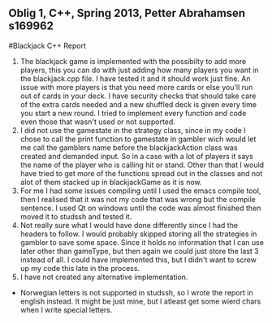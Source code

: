 Oblig 1, C++, Spring 2013, Petter Abrahamsen s169962
--------------------------------------------------------------------

#Blackjack C++ Report
1. The blackjack game is implemented with the possibilty to add more players, this you can do with just adding how many players you want in the blackjack.cpp file. I have tested it and it should work just fine. An issue with more players is that you need more cards or else you'll run out of cards in your deck. I have security checks that should take care of the extra cards needed and a new shuffled deck is given every time you start a new round. I tried to implement every function and code even those that wasn't used or not supported.
2. I did not use the gamestate in the strategy class, since in my code I chose to call the print function to gamestate in gambler wich would let me call the gamblers name before the blackjackAction class was created and demanded input. So in a case with a lot of players it says the name of the player who is calling hit or stand. Other than that I would have tried to get more of the functions spread out in the classes and not alot of them stacked up in blackjackGame as it is now. 
3. For me I had some issues compiling until I used the emacs compile tool, then I realised that it was not my code that was wrong but the compile sentence. I used Qt on windows until the code was almost finished then moved it to studssh and tested it. 
4. Not really sure what I would have done differently since I had the headers to follow. I would probably skipped storing all the strategies in gambler to save some space. Since it holds no information that I can use later other than gameType, but then again we could just store the last 3 instead of all. I could have implemented this, but I didn't want to screw up my code this late in the process. 
5. I have not created any alternative implementation.


- Norwegian letters is not supported in studssh, so I wrote the report in english instead. It might be just mine, but I atleast get some wierd chars when I write special letters. 